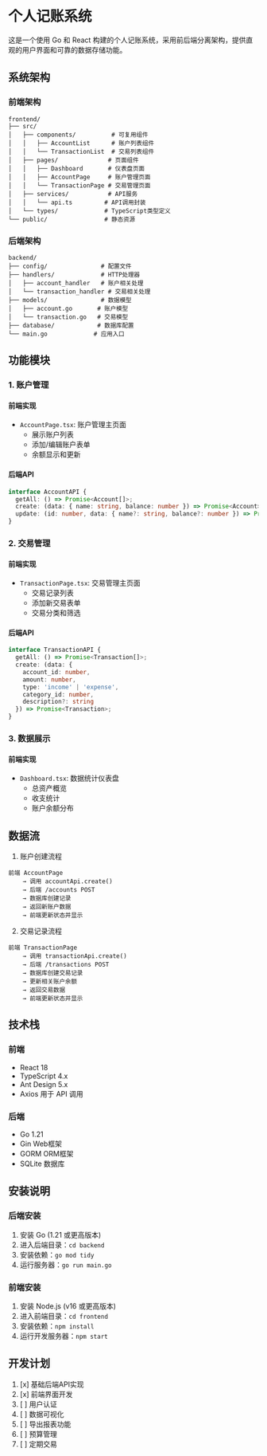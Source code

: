 # 个人记账系统

这是一个使用 Go 和 React 构建的个人记账系统，采用前后端分离架构，提供直观的用户界面和可靠的数据存储功能。

## 系统架构

### 前端架构

```
frontend/
├── src/
│   ├── components/          # 可复用组件
│   │   ├── AccountList      # 账户列表组件
│   │   └── TransactionList  # 交易列表组件
│   ├── pages/              # 页面组件
│   │   ├── Dashboard       # 仪表盘页面
│   │   ├── AccountPage     # 账户管理页面
│   │   └── TransactionPage # 交易管理页面
│   ├── services/           # API服务
│   │   └── api.ts         # API调用封装
│   └── types/             # TypeScript类型定义
└── public/                # 静态资源
```

### 后端架构

```
backend/
├── config/               # 配置文件
├── handlers/             # HTTP处理器
│   ├── account_handler   # 账户相关处理
│   └── transaction_handler # 交易相关处理
├── models/               # 数据模型
│   ├── account.go       # 账户模型
│   └── transaction.go   # 交易模型
├── database/            # 数据库配置
└── main.go             # 应用入口
```

## 功能模块

### 1. 账户管理

#### 前端实现
- `AccountPage.tsx`: 账户管理主页面
  - 展示账户列表
  - 添加/编辑账户表单
  - 余额显示和更新

#### 后端API
```typescript
interface AccountAPI {
  getAll: () => Promise<Account[]>;
  create: (data: { name: string, balance: number }) => Promise<Account>;
  update: (id: number, data: { name?: string, balance?: number }) => Promise<Account>;
}
```

### 2. 交易管理

#### 前端实现
- `TransactionPage.tsx`: 交易管理主页面
  - 交易记录列表
  - 添加新交易表单
  - 交易分类和筛选

#### 后端API
```typescript
interface TransactionAPI {
  getAll: () => Promise<Transaction[]>;
  create: (data: {
    account_id: number,
    amount: number,
    type: 'income' | 'expense',
    category_id: number,
    description?: string
  }) => Promise<Transaction>;
}
```

### 3. 数据展示

#### 前端实现
- `Dashboard.tsx`: 数据统计仪表盘
  - 总资产概览
  - 收支统计
  - 账户余额分布

## 数据流

1. 账户创建流程
```
前端 AccountPage
    → 调用 accountApi.create()
    → 后端 /accounts POST
    → 数据库创建记录
    → 返回新账户数据
    → 前端更新状态并显示
```

2. 交易记录流程
```
前端 TransactionPage
    → 调用 transactionApi.create()
    → 后端 /transactions POST
    → 数据库创建交易记录
    → 更新相关账户余额
    → 返回交易数据
    → 前端更新状态并显示
```

## 技术栈

### 前端
- React 18
- TypeScript 4.x
- Ant Design 5.x
- Axios 用于 API 调用

### 后端
- Go 1.21
- Gin Web框架
- GORM ORM框架
- SQLite 数据库

## 安装说明

### 后端安装
1. 安装 Go (1.21 或更高版本)
2. 进入后端目录：`cd backend`
3. 安装依赖：`go mod tidy`
4. 运行服务器：`go run main.go`

### 前端安装
1. 安装 Node.js (v16 或更高版本)
2. 进入前端目录：`cd frontend`
3. 安装依赖：`npm install`
4. 运行开发服务器：`npm start`

## 开发计划

1. [x] 基础后端API实现
2. [x] 前端界面开发
3. [ ] 用户认证
4. [ ] 数据可视化
5. [ ] 导出报表功能
6. [ ] 预算管理
7. [ ] 定期交易